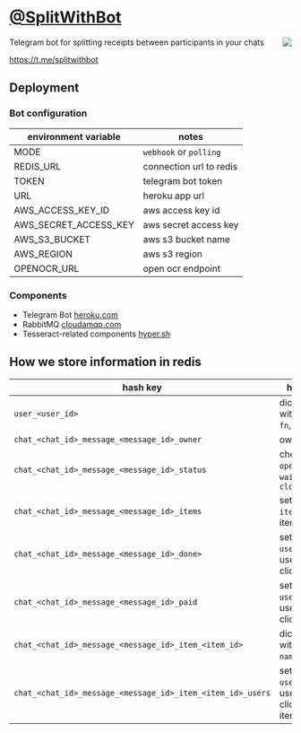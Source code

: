 [@SplitWithBot](https://t.me/splitwithbot)
==========================================

<img align="right" src="http://is5.mzstatic.com/image/thumb/Purple122/v4/e5/f7/6f/e5f76f46-c4e3-f43a-f7b6-a78877f63a9b/source/175x175bb.png">
Telegram bot for splitting receipts between participants in your chats

https://t.me/splitwithbot

## Deployment
 
### Bot configuration 
 
| environment variable  | notes                   |
|-----------------------|-------------------------|
| MODE                  | `webhook` or `polling`  |
| REDIS_URL             | connection url to redis |
| TOKEN                 | telegram bot token      |
| URL                   | heroku app url          |
| AWS_ACCESS_KEY_ID     | aws access key id       |
| AWS_SECRET_ACCESS_KEY | aws secret access key   |
| AWS_S3_BUCKET         | aws s3 bucket name      |
| AWS_REGION            | aws s3 region           |
| OPENOCR_URL           | open ocr endpoint       |

### Components

* Telegram Bot [heroku.com](https://heroku.com)
* RabbitMQ [cloudamqp.com](https://cloudamqp.com)
* Tesseract-related components [hyper.sh](https://hyper.sh)

## How we store information in redis
| hash key                                                   | hash value                                      |
|------------------------------------------------------------|-------------------------------------------------|
| `user_<user_id>`                                           | dictionary with fields `un`, `fn`, `ln`         |
| `chat_<chat_id>_message_<message_id>_owner`                | owner id                                        |
| `chat_<chat_id>_message_<message_id>_status`               | check status `open`, `wait_payments`, `closed`  |
| `chat_<chat_id>_message_<message_id>_items`                | set with `item_id` of items                     |
| `chat_<chat_id>_message_<message_id>_done>`                | set with `user_id` of users who clicked `done`  |
| `chat_<chat_id>_message_<message_id>_paid`                 | set with `user_id` of users who clicked `paid`  |
|`chat_<chat_id>_message_<message_id>_item_<item_id>`        | dictionary with fields `name`, `price`          |
| `chat_<chat_id>_message_<message_id>_item_<item_id>_users` | set with `user_id` of users who clicked on item |


